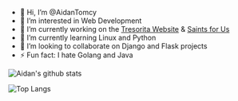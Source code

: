 - 👋 Hi, I’m @AidanTomcy
- 👀 I’m interested in Web Development
- 🔭 I’m currently working on the [Tresorita Website](https://github.com/aidantomcy/tresorita-website) & [Saints for Us](https://github.com/aidantomcy/saintsforus)
- 🌱 I’m currently learning Linux and Python
- 👯 I’m looking to collaborate on Django and Flask projects
- ⚡ Fun fact: I hate Golang and Java

![Aidan's github stats](https://github-readme-stats.vercel.app/api?username=aidantomcy&show_icons=true)

![Top Langs](https://github-readme-stats.vercel.app/api/top-langs/?username=aidantomcy&layout=compact)
